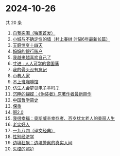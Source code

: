 # 2024-10-26

共 20 条

<!-- BEGIN WEREAD -->
<!-- 最后更新时间 2024-10-26 00:18:24 +0800 -->
1. [自我突围（独家首发）](https://weread.qq.com/web/bookDetail/09f329e0813ab94bfg01365c)
1. [小城与不确定性的墙（村上春树 时隔6年最新长篇）](https://weread.qq.com/web/bookDetail/93132e10813ab947fg011bc1)
1. [天庭惊变十四天](https://weread.qq.com/web/bookDetail/edc32c00813ab9465g015f15)
1. [妈妈的银行账户](https://weread.qq.com/web/bookDetail/02e32c30813ab943bg011fdd)
1. [我越来越喜欢自己了](https://weread.qq.com/web/bookDetail/b8032ba0813ab94abg016b23)
1. [寸进 : 人人可学的曾国藩](https://weread.qq.com/web/bookDetail/9c9325c0813ab944dg0142a2)
1. [我的骨头没有忘记](https://weread.qq.com/web/bookDetail/70232c00813ab944dg010f7a)
1. [小巷人家](https://weread.qq.com/web/bookDetail/41532d00813ab79b6g010ac3)
1. [不上班咖啡馆](https://weread.qq.com/web/bookDetail/e23322d0813ab944dg017b71)
1. [仿生人会梦见电子羊吗？](https://weread.qq.com/web/bookDetail/44c32630813ab9467g0154e0)
1. [沉睡的蝴蝶：《伪装者》原著作者最新巨作](https://weread.qq.com/web/bookDetail/e5532ae0813ab9472g013d9b)
1. [中国哲学简史](https://weread.qq.com/web/bookDetail/549325305e38395491a289f)
1. [保重](https://weread.qq.com/web/bookDetail/35a32880813ab7295g0177de)
1. [啊2.0](https://weread.qq.com/web/bookDetail/b303225072012563b300eac)
1. [我很幸福：奥斯威辛幸存者、百岁犹太老人的美丽人生](https://weread.qq.com/web/bookDetail/08c32d50813ab726cg0100cd)
1. [老实好人](https://weread.qq.com/web/bookDetail/10332a00813ab949cg01710f)
1. [一九八四（译文经典）](https://weread.qq.com/web/bookDetail/dde328c071860af6dde328f)
1. [性别经济学](https://weread.qq.com/web/bookDetail/e3732800813ab920fg012d5e)
1. [边境狂飙：边境警察的真实人间](https://weread.qq.com/web/bookDetail/02032f10813ab943ag015dae)
1. [失控的照护](https://weread.qq.com/web/bookDetail/f4d32730813ab948bg013273)
<!-- END WEREAD -->